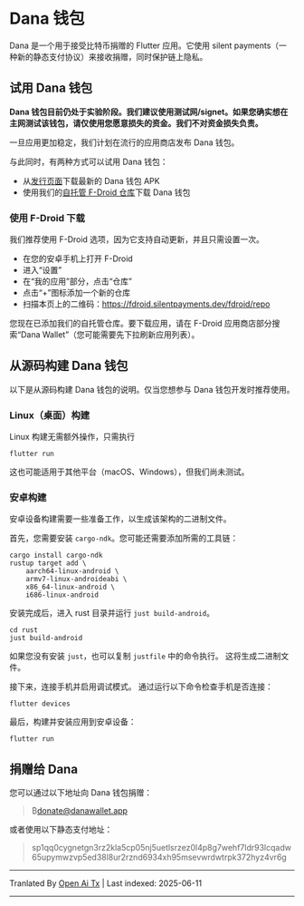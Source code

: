 # Dana 钱包

Dana 是一个用于接受比特币捐赠的 Flutter 应用。它使用 silent payments（一种新的静态支付协议）来接收捐赠，同时保护链上隐私。

## 试用 Dana 钱包

**Dana 钱包目前仍处于实验阶段。我们建议使用测试网/signet。如果您确实想在主网测试该钱包，请仅使用您愿意损失的资金。我们不对资金损失负责。**

一旦应用更加稳定，我们计划在流行的应用商店发布 Dana 钱包。

与此同时，有两种方式可以试用 Dana 钱包：

- 从[发行页面](https://github.com/cygnet3/danawallet/releases)下载最新的 Dana 钱包 APK
- 使用我们的[自托管 F-Droid 仓库](https://fdroid.silentpayments.dev/fdroid/repo)下载 Dana 钱包

### 使用 F-Droid 下载

我们推荐使用 F-Droid 选项，因为它支持自动更新，并且只需设置一次。

- 在您的安卓手机上打开 F-Droid
- 进入“设置”
- 在“我的应用”部分，点击“仓库”
- 点击“+”图标添加一个新的仓库
- 扫描本页上的二维码：https://fdroid.silentpayments.dev/fdroid/repo

您现在已添加我们的自托管仓库。要下载应用，请在 F-Droid 应用商店部分搜索“Dana Wallet”（您可能需要先下拉刷新应用列表）。

## 从源码构建 Dana 钱包

以下是从源码构建 Dana 钱包的说明。仅当您想参与 Dana 钱包开发时推荐使用。

### Linux（桌面）构建

Linux 构建无需额外操作，只需执行

```
flutter run
```

这也可能适用于其他平台（macOS、Windows），但我们尚未测试。

### 安卓构建

安卓设备构建需要一些准备工作，以生成该架构的二进制文件。

首先，您需要安装 `cargo-ndk`。您可能还需要添加所需的工具链：

```
cargo install cargo-ndk
rustup target add \
    aarch64-linux-android \
    armv7-linux-androideabi \
    x86_64-linux-android \
    i686-linux-android
```

安装完成后，进入 rust 目录并运行 `just build-android`。

```
cd rust
just build-android
```

如果您没有安装 `just`，也可以复制 `justfile` 中的命令执行。
这将生成二进制文件。

接下来，连接手机并启用调试模式。
通过运行以下命令检查手机是否连接：

```
flutter devices
```

最后，构建并安装应用到安卓设备：

```
flutter run
```

## 捐赠给 Dana

您可以通过以下地址向 Dana 钱包捐赠：

> ₿donate@danawallet.app

或者使用以下静态支付地址：

> sp1qq0cygnetgn3rz2kla5cp05nj5uetlsrzez0l4p8g7wehf7ldr93lcqadw65upymwzvp5ed38l8ur2rznd6934xh95msevwrdwtrpk372hyz4vr6g

---

Tranlated By [Open Ai Tx](https://github.com/OpenAiTx/OpenAiTx) | Last indexed: 2025-06-11

---